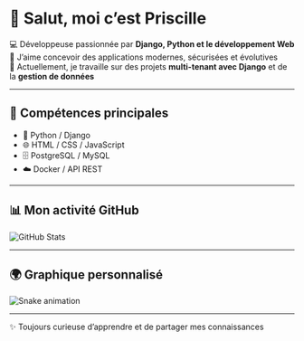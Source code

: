 # 👋 Salut, moi c’est Priscille

💻 Développeuse passionnée par **Django, Python et le développement Web**  
🚀 J’aime concevoir des applications modernes, sécurisées et évolutives  
🌱 Actuellement, je travaille sur des projets **multi-tenant avec Django** et de la **gestion de données**  

---

## 🚀 Compétences principales
- 🐍 Python / Django  
- 🌐 HTML / CSS / JavaScript  
- 🗄️ PostgreSQL / MySQL  
- ☁️ Docker / API REST  

---

## 📊 Mon activité GitHub
![GitHub Stats](https://github-readme-stats.vercel.app/api?username=MandePriscille&show_icons=true&theme=radical)

---

## 🌍 Graphique personnalisé
![Snake animation](https://github.com/MandePriscille/MandePriscille/blob/output/github-contribution-grid-snake.svg)

---

✨ Toujours curieuse d’apprendre et de partager mes connaissances  
